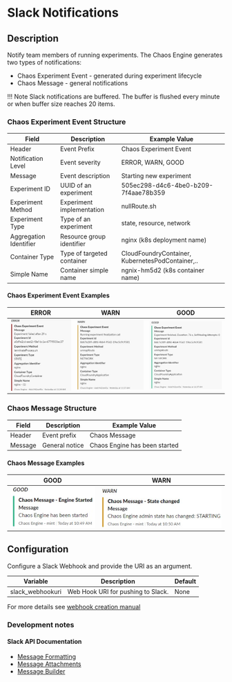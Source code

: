 # Slack Notifications

## Description

Notify team members of running experiments. The Chaos Engine generates two types of notifications:

- Chaos Experiment Event - generated during experiment lifecycle
- Chaos Message - general notifications 


!!! Note
    Slack notifications are buffered. The buffer is flushed every minute or when buffer size reaches 20 items.
    
### Chaos Experiment Event Structure

| Field | Description | Example Value |
| --- | --- | --- |
| Header | Event Prefix | Chaos Experiment Event |
| Notification Level | Event severity | ERROR, WARN, GOOD
| Message | Event description | Starting new experiment |
| Experiment ID | UUID of an experiment | 505ec298-d4c6-4be0-b209-7f4aae78b359 |
| Experiment Method | Experiment implementation | nullRoute.sh |
| Experiment Type | Type of an experiment | state, resource, network |
| Aggregation Identifier | Resource group identifier | nginx (k8s deployment name)|
| Container Type | Type of targeted container | CloudFoundryContainer, KubernetesPodContainer,.. |
| Simple Name | Container simple name |  ngnix-hm5d2 (k8s container name)  |

#### Chaos Experiment Event Examples

| ERROR | WARN | GOOD |
| --- | --- | --- |
| ![Error](../../images/slack/notifications/event_error.jpg) |![Warning](../../images/slack/notifications/event_warn.jpg)| ![Good](../../images/slack/notifications/event_good.jpg) |

### Chaos Message Structure

| Field | Description | Example Value |
| --- | --- | --- |
| Header | Event prefix | Chaos Message |
| Message | General notice | Chaos Engine has been started |

#### Chaos Message Examples

| GOOD | WARN |
| --- | --- |
| ![Error](../../images/slack/notifications/message_good.jpg) |![Warning](../../images/slack/notifications/message_warn.jpg)| 

     
## Configuration

Configure a Slack Webhook and provide the URI as an argument.

| Variable | Description | Default |
| --- | --- | --- |
| slack_webhookuri | Web Hook URI for pushing to Slack. | None |

For more details see [webhook creation manual](https://api.slack.com/incoming-webhooks)

### Development notes

#### Slack API Documentation

- [Message Formatting](https://api.slack.com/docs/message-formatting)
- [Message Attachments](https://api.slack.com/docs/message-attachments)
- [Message Builder](https://api.slack.com/docs/messages/builder?msg=%7B%22attachment)